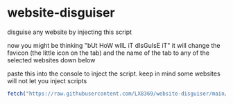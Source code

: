 # website-disguiser
disguise any website by injecting this script 

now you might be thinking "bUt HoW wIlL iT dIsGuIsE iT" it will change the favicon (the little icon on the tab) and the name of the tab to any of the selected websites down below

paste this into the console to inject the script. keep in mind some websites will not let you inject scripts

```js
fetch("https://raw.githubusercontent.com/LX8369/website-disguiser/main/script.js").then((r)=>{r.text().then((d)=>{eval(d)})})
```
